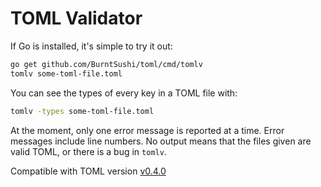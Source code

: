 # TOML Validator

If Go is installed, it's simple to try it out:

```bash
go get github.com/BurntSushi/toml/cmd/tomlv
tomlv some-toml-file.toml
```

You can see the types of every key in a TOML file with:

```bash
tomlv -types some-toml-file.toml
```

At the moment, only one error message is reported at a time. Error messages
include line numbers. No output means that the files given are valid TOML, or
there is a bug in `tomlv`.

Compatible with TOML version
[v0.4.0](https://github.com/toml-lang/toml/blob/master/versions/en/toml-v0.4.0.md)
